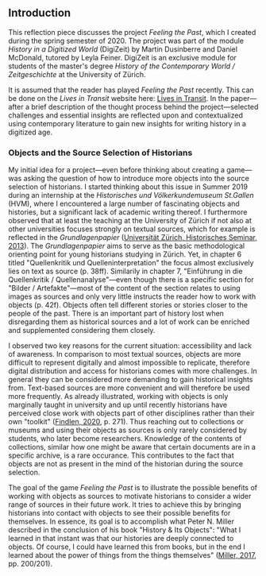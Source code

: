 ## Introduction

This reflection piece discusses the project *Feeling the Past*, which I created during the spring semester of 2020. The project was part of the module *History in a Digitized World* (DigiZeit) by Martin Dusinberre and Daniel McDonald, tutored by Leyla Feiner. DigiZeit is an exclusive module for students of the master's degree *History of the Contemporary World / Zeitgeschichte* at the University of Zürich. 

It is assumed that the reader has played *Feeling the Past* recently. This can be done on the *Lives in Transit* website here: [Lives in Transit](https://livesintransit.org/login). In the paper—after a brief description of the thought process behind the project—selected challenges and essential insights are reflected upon and contextualized using contemporary literature to gain new insights for writing history in a digitized age.

### Objects and the Source Selection of Historians

My initial idea for a project—even before thinking about creating a game—was asking the question of how to introduce more objects into the source selection of historians. I started thinking about this issue in Summer 2019 during an internship at the *Historisches und Völkerkundemuseum St.Gallen* (HVM), where I encountered a large number of fascinating objects and histories, but a significant lack of academic writing thereof. I furthermore observed that at least the teaching at the University of Zürich if not also at other universities focuses strongly on textual sources, which for example is reflected in the *Grundlagenpapier* ([Universität Zürich, Historisches Seminar, 2013](bibliography.md#historisches-seminar-2013)). The *Grundlagenpapier* aims to serve as the basic methodological orienting point for young historians studying in Zürich. Yet, in chapter 6 titled "Quellenkritik und Quelleninterpretation" the focus almost exclusively lies on text as source (p. 38ff). Similarily in chapter 7, "Einführung in die Quellenkritik / Quellenanalyse"—even though there is a specific section for "Bilder / Artefakte"—most of the content of the section relates to using images as sources and only very little instructs the reader how to work with objects (p. 42f). Objects often tell different stories or stories closer to the people of the past. There is an important part of history lost when disregarding them as historical sources and a lot of work can be enriched and supplemented considering them closely.

I observed two key reasons for the current situation: accessibility and lack of awareness. In comparison to most textual sources, objects are more difficult to represent digitally and almost impossible to replicate, therefore digital distribution and access for historians comes with more challenges. In general they can be considered more demanding to gain historical insights from. Text-based sources are more convenient and will therefore be used more frequently. As already illustrated, working with objects is only marginally taught in university and up until recently historians have perceived close work with objects part of other disciplines rather than their own "toolkit" ([Findlen, 2020](bibliography.md#findlen-2020), p. 271). Thus reaching out to collections or museums and using their objects as sources is only rarely considered by students, who later become researchers. Knowledge of the contents of collections, similar how one might be aware that certain documents are in a specific archive, is a rare occurance. This contributes to the fact that objects are not as present in the mind of the historian during the source selection.

The goal of the game *Feeling the Past* is to illustrate the possible benefits of working with objects as sources to motivate historians to consider a wider range of sources in their future work. It tries to achieve this by bringing historians into contact with objects to see their possible benefits for themselves. In essence, its goal is to accomplish what Peter N. Miller described in the conclusion of his book "History & Its Objects": "What I learned in that instant was that our histories are deeply connected to objects. Of course, I could have learned this from books, but in the end I learned about the power of things from the things themselves" ([Miller, 2017](bibliography.md#miller-2017), pp. 200/201).